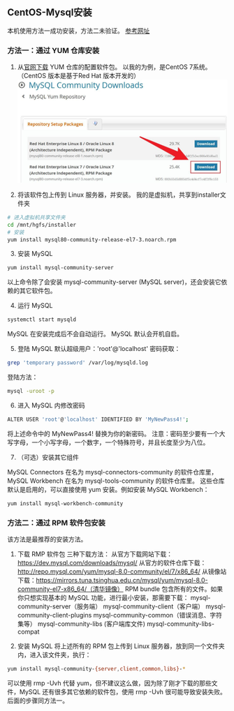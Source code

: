 ## CentOS-Mysql安装
本机使用方法一成功安装，方法二未验证。
[参考网址](https://zhuanlan.zhihu.com/p/414940867)
### 方法一：通过 YUM 仓库安装
1.  从[官网下载](https://dev.mysql.com/downloads/repo/yum/) YUM 仓库的配置软件包。
以我的为例，是CentOS 7系统。（CentOS 版本是基于Red Hat 版本开发的）
![版本选择下载](./images/linux-mysql-download.jpg)

2. 将该软件包上传到 Linux 服务器，并安装。
我的是虚拟机，共享到installer文件夹
```bash
# 进入虚拟机共享文件夹
cd /mnt/hgfs/installer
# 安装
yum install mysql80-community-release-el7-3.noarch.rpm
```

3. 安装 MySQL
```bash
yum install mysql-community-server
```
以上命令除了会安装 mysql-community-server (MySQL server)，还会安装它依赖的其它软件包。

4. 运行 MySQL
```bash
systemctl start mysqld
```
MySQL 在安装完成后不会自动运行。
MySQL 默认会开机自启。

5. 登陆 MySQL
默认超级用户：'root'@'localhost'
密码获取：
```bash
grep 'temporary password' /var/log/mysqld.log
```
登陆方法：
```bash
mysql -uroot -p
```

6. 进入 MySQL 内修改密码
```bash
ALTER USER 'root'@'localhost' IDENTIFIED BY 'MyNewPass4!';
```
将上述命令中的 MyNewPass4! 替换为你的新密码。
注意：密码至少要有一个大写字母，一个小写字母，一个数字，一个特殊符号，并且长度至少为八位。

7. （可选）安装其它组件

MySQL Connectors 在名为 mysql-connectors-community 的软件仓库里，
MySQL Workbench 在名为 mysql-tools-community 的软件仓库里。
这些仓库默认是启用的，可以直接使用 yum 安装。例如安装 MySQL Workbench：
```bash
yum install mysql-workbench-community
```

### 方法二：通过 RPM 软件包安装
该方法是最推荐的安装方法。

1. 下载 RMP 软件包
三种下载方法：
从官方下载网站下载：https://dev.mysql.com/downloads/mysql/
从官方的软件仓库下载：http://repo.mysql.com/yum/mysql-8.0-community/el/7/x86_64/
从镜像站下载：https://mirrors.tuna.tsinghua.edu.cn/mysql/yum/mysql-8.0-community-el7-x86_64/（清华镜像）
RPM bundle 包含所有的文件。如果你只想实现基本的 MySQL 功能，进行最小安装，那需要下载：
mysql-community-server（服务端）
mysql-community-client（客户端）
mysql-community-client-plugins
mysql-community-common（错误消息、字符集等）
mysql-community-libs (客户端库文件)
mysql-community-libs-compat

2. 安装 MySQL
将上述所有的 RPM 包上传到 Linux 服务器，放到同一个文件夹内，进入该文件夹，执行：
```bash
yum install mysql-community-{server,client,common,libs}-*
```
可以使用 rmp -Uvh 代替 yum，但不建议这么做，因为除了刚才下载的那些文件，MySQL 还有很多其它依赖的软件包，使用 rmp -Uvh 很可能导致安装失败。
后面的步骤同方法一。
